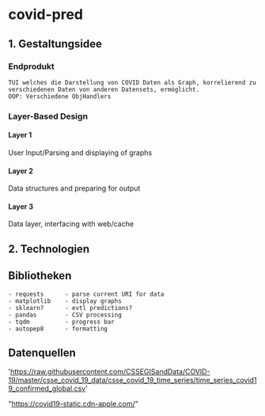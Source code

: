# covid-pred

## 1. Gestaltungsidee

### Endprodukt

    TUI welches die Darstellung von COVID Daten als Graph, korrelierend zu verschiedenen Daten von anderen Datensets, ermöglicht.
    OOP: Verschiedene ObjHandlers

### Layer-Based Design

#### Layer 1

User Input/Parsing and displaying of graphs

#### Layer 2

Data structures and preparing for output

#### Layer 3

Data layer, interfacing with web/cache

## 2. Technologien

## Bibliotheken

    - requests      - parse current URI for data
    - matplotlib    - display graphs
    - sklearn?      - evtl predictions?
    - pandas        - CSV processing
    - tqdm          - progress bar
    - autopep8      - formatting

## Datenquellen

'https://raw.githubusercontent.com/CSSEGISandData/COVID-19/master/csse_covid_19_data/csse_covid_19_time_series/time_series_covid19_confirmed_global.csv'

"https://covid19-static.cdn-apple.com/"
